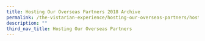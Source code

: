 ```yaml
---
title: Hosting Our Overseas Partners 2018 Archive
permalink: /the-vistarian-experience/hosting-our-overseas-partners/hosting-our-overseas-partners-2018-archive/
description: ""
third_nav_title: Hosting Our Overseas Partners
---
```


